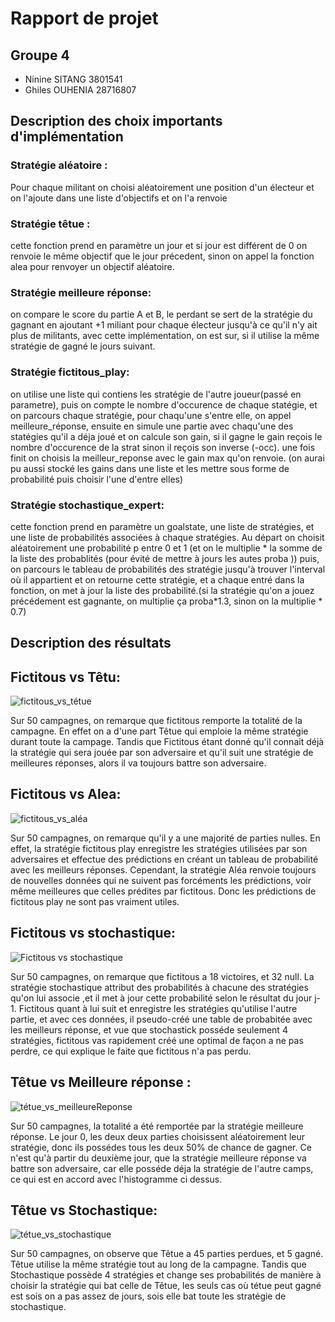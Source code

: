 # Rapport de projet

## Groupe 4
* Ninine SITANG 3801541
* Ghiles OUHENIA 28716807

## Description des choix importants d'implémentation
### Stratégie aléatoire :
Pour chaque militant on choisi aléatoirement une position d'un électeur et on l'ajoute dans une liste d'objectifs et on l'a renvoie

### Stratégie têtue : 
cette fonction prend en paramètre un jour et si jour est différent de 0 on renvoie le même objectif que le jour précedent, sinon on appel la fonction alea pour renvoyer un objectif aléatoire.

### Stratégie meilleure réponse: 
on compare le score du partie A et B, le perdant se sert de la stratégie du gagnant en ajoutant  +1 miliant pour chaque électeur jusqu'à ce qu'il n'y ait plus de militants, avec cette implémentation, on est sur, si il utilise la même stratégie de gagné le jours suivant. 

### Stratégie fictitous_play: 
on utilise une liste qui contiens les stratégie de l'autre joueur(passé en parametre), puis on compte le nombre d'occurence de chaque statégie, et on parcours chaque stratégie, pour chaqu'une s'entre elle, on appel meilleure_réponse, ensuite en simule une partie avec chaqu'une des statégies qu'il a déja joué et on calcule son gain, si il gagne le gain reçois le nombre d'occurence de la strat sinon il reçois son inverse (-occ).
une fois finit on choisis la meilleur_reponse avec le gain max qu'on renvoie. (on aurai pu aussi stocké les gains dans une liste et les mettre sous forme de probabilité puis choisir l'une d'entre elles) 

### Stratégie stochastique_expert: 
cette fonction prend en paramètre un goalstate, une liste de stratégies, et une liste de probabilités associées à chaque stratégies. Au départ on choisit aléatoirement une probabilité p entre 0 et 1 (et on le multiplie * la somme de la liste des probablités (pour évité de mettre à jours les autes proba
)) puis, on parcours le tableau de probabilités des stratégie jusqu'à trouver l'interval où il appartient et on retourne cette stratégie, et a chaque entré dans la fonction, on met à jour la liste des probabilité.(si la stratégie qu'on a jouez précédement est gagnante, on multiplie ça proba*1.3, sinon on la multiplie * 0.7)
## Description des résultats
## Fictitous vs Têtu:
![fictitous_vs_tétue](https://user-images.githubusercontent.com/100412562/161160565-2e0e94b3-87e5-4c06-8abc-8dd2174bfdd8.png)

Sur 50 campagnes, on remarque que fictitous remporte la totalité de la campagne.
En effet on a d'une part Têtue qui emploie la même stratégie durant toute la campage. Tandis que Fictitous étant donné qu'il connait déjà la stratégie qui sera jouée par son adversaire et qu'il suit une stratégie de meilleures réponses, alors il va toujours battre son adversaire.

## Fictitous vs Alea: 
![fictitous_vs_aléa](https://user-images.githubusercontent.com/100412562/161161196-38b08ec7-c37f-44fd-80fc-839733187ab5.png)

Sur 50 campagnes, on remarque qu'il y a une majorité de parties nulles.
En effet, la stratégie fictitous play enregistre les stratégies utilisées par son adversaires et effectue des prédictions en créant un tableau de probabilité avec les meilleurs réponses. Cependant, la stratégie Aléa renvoie toujours de nouvelles données qui ne suivent pas forcéments les prédictions, voir même meilleures que celles prédites par fictitous. Donc les prédictions de fictitous play ne sont pas vraiment utiles.

## Fictitous vs stochastique:
![Fictitous vs stochastique](https://user-images.githubusercontent.com/100412562/161161319-35ad296f-5815-4bc3-aeff-059e84e42c55.png)


Sur 50 campagnes, on remarque que fictitous a 18 victoires, et 32 null.
La stratégie stochastique attribut des probabilités à chacune des stratégies qu'on lui associe ,et il met à jour cette probabilité selon le résultat du jour j-1. Fictitous quant à lui suit et enregistre les stratégies qu'utilise l'autre partie, et avec ces données, il pseudo-créé une table de probabitée avec les meilleurs réponse, et vue que stochastick posséde seulement 4 stratégies, fictitous vas rapidement créé une optimal de façon a ne pas perdre, ce qui explique le faite que fictitous n'a pas perdu.

## Têtue vs Meilleure réponse : 
![tétue_vs_meilleureReponse](https://user-images.githubusercontent.com/100412562/161155900-570d52d2-032a-45f0-8aa7-30cabeab4e3e.png) 

Sur 50 campagnes, la totalité a été remportée par la stratégie meilleure réponse. 
Le jour 0, les deux deux parties choisissent aléatoirement leur stratégie, donc ils possédes tous les deux 50% de chance de gagner. Ce n'est qu'à partir du deuxième jour, que la stratégie meilleure réponse va battre son adversaire, car elle posséde déja la stratégie de l'autre camps, ce qui est en accord avec l'histogramme ci dessus.

## Têtue vs Stochastique:
![tétue_vs_stochastique](https://user-images.githubusercontent.com/100412562/161155892-b40374e3-5fbe-495b-afdf-7e557f3fb5d9.png)

Sur 50 campagnes, on observe que Têtue a 45 parties perdues, et 5 gagné. 
Têtue utilise la même stratégie tout au long de la campagne. Tandis que Stochastique possède 4 stratégies et change ses probabilités de manière à choisir la stratégie qui bat celle de Têtue, les seuls cas où tétue peut gagné est sois on a pas assez de jours, sois elle bat toute les stratégie de stochastique.
